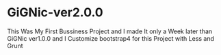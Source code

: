 # GiGNic-ver2.0.0
This Was My First Bussiness Project and I made It only a Week later than GiGNic ver1.0.0
and I Customize bootstrap4 for this Project with Less and Grunt 
